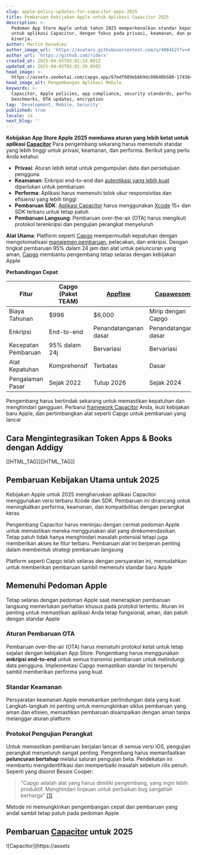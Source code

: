 ```yaml
---
slug: apple-policy-updates-for-capacitor-apps-2025
title: Pembaruan Kebijakan Apple untuk Aplikasi Capacitor 2025
description: >-
  Pedoman App Store Apple untuk tahun 2025 memperkenalkan standar kepatuhan baru
  untuk aplikasi Capacitor, dengan fokus pada privasi, keamanan, dan peningkatan
  kinerja.
author: Martin Donadieu
author_image_url: 'https://avatars.githubusercontent.com/u/4084527?v=4'
author_url: 'https://github.com/riderx'
created_at: 2025-04-03T03:02:24.801Z
updated_at: 2025-04-03T03:02:39.050Z
head_image: >-
  https://assets.seobotai.com/capgo.app/67edf689ebbb9dc80640b580-1743649359050.jpg
head_image_alt: Pengembangan Aplikasi Mobile
keywords: >-
  Capacitor, Apple policies, app compliance, security standards, performance
  benchmarks, OTA updates, encryption
tag: 'Development, Mobile, Security'
published: true
locale: id
next_blog: ''
---
```


**Kebijakan App Store Apple 2025 membawa aturan yang lebih ketat untuk aplikasi [Capacitor](https://capacitorjscom/)** Para pengembang sekarang harus memenuhi standar yang lebih tinggi untuk privasi, keamanan, dan performa. Berikut yang perlu Anda ketahui:

-   **Privasi**: Aturan lebih ketat untuk pengumpulan data dan persetujuan pengguna
-   **Keamanan**: Enkripsi end-to-end dan [autentikasi yang lebih kuat](https://capgo.app/docs/webapp/mfa/) diperlukan untuk pembaruan
-   **Performa**: Aplikasi harus memenuhi tolok ukur responsivitas dan efisiensi yang lebih tinggi
-   **Pembaruan SDK**: [Aplikasi Capacitor](https://capgo.app/blog/capacitor-comprehensive-guide/) harus menggunakan [Xcode](https://developerapplecom/xcode/) 15+ dan SDK terbaru untuk tetap patuh
-   **Pembaruan Langsung**: Pembaruan over-the-air (OTA) harus mengikuti protokol terenkripsi dan pengujian perangkat menyeluruh

**Alat Utama**: Platform seperti [Capgo](https://capgo.app/) mempermudah kepatuhan dengan mengotomatisasi [manajemen pembaruan](https://capgo.app/docs/plugin/cloud-mode/manual-update/), pelacakan, dan enkripsi. Dengan tingkat pembaruan 95% dalam 24 jam dan alat untuk peluncuran yang aman, [Capgo](https://capgo.app/) membantu pengembang tetap selaras dengan kebijakan Apple

**Perbandingan Cepat**:

| Fitur | Capgo (Paket TEAM) | [Appflow](https://ionicio/appflow/) | [Capawesome](https://capawesomeio/) |
| --- | --- | --- | --- |
| Biaya Tahunan | $996 | $6,000 | Mirip dengan Capgo |
| Enkripsi | End-to-end | Penandatanganan dasar | Penandatanganan dasar |
| Kecepatan Pembaruan | 95% dalam 24j | Bervariasi | Bervariasi |
| Alat Kepatuhan | Komprehensif | Terbatas | Dasar |
| Pengalaman Pasar | Sejak 2022 | Tutup 2026 | Sejak 2024 |

Pengembang harus bertindak sekarang untuk memastikan kepatuhan dan menghindari gangguan. Perbarui [framework Capacitor](https://capgo.app/blog/capacitor-comprehensive-guide/) Anda, ikuti kebijakan baru Apple, dan pertimbangkan alat seperti Capgo untuk pembaruan yang lancar

## Cara Mengintegrasikan Token Apps & Books dengan Addigy

[[HTML_TAG]][[HTML_TAG]]

## Pembaruan Kebijakan Utama untuk 2025

Kebijakan Apple untuk 2025 mengharuskan aplikasi Capacitor menggunakan versi terbaru Xcode dan SDK. Pembaruan ini dirancang untuk meningkatkan performa, keamanan, dan kompatibilitas dengan perangkat keras

Pengembang Capacitor harus meninjau dengan cermat pedoman Apple untuk memastikan mereka menggunakan alat yang direkomendasikan. Tetap patuh tidak hanya menghindari masalah potensial tetapi juga memberikan akses ke fitur terbaru. Pembaruan alat ini berperan penting dalam membentuk strategi pembaruan langsung

Platform seperti Capgo telah selaras dengan persyaratan ini, memudahkan untuk memberikan pembaruan sambil memenuhi standar baru Apple

## Memenuhi Pedoman Apple

Tetap selaras dengan pedoman Apple saat menerapkan pembaruan langsung memerlukan perhatian khusus pada protokol tertentu. Aturan ini penting untuk memastikan aplikasi Anda tetap fungsional, aman, dan patuh dengan standar Apple

### Aturan Pembaruan OTA

Pembaruan over-the-air (OTA) harus mematuhi protokol ketat untuk tetap sejalan dengan kebijakan App Store. Pengembang harus menggunakan **enkripsi end-to-end** untuk semua transmisi pembaruan untuk melindungi data pengguna. Implementasi Capgo memastikan standar ini terpenuhi sambil memberikan performa yang kuat

### Standar Keamanan

Persyaratan keamanan Apple menekankan perlindungan data yang kuat. Langkah-langkah ini penting untuk memungkinkan siklus pembaruan yang aman dan efisien, memastikan pembaruan disampaikan dengan aman tanpa melanggar aturan platform

### Protokol Pengujian Perangkat

Untuk memastikan pembaruan berjalan lancar di semua versi iOS, pengujian perangkat menyeluruh sangat penting. Pengembang harus memanfaatkan **peluncuran bertahap** melalui saluran pengujian beta. Pendekatan ini membantu mengidentifikasi dan memperbaiki masalah sebelum rilis penuh. Seperti yang disorot Bessie Cooper:

> "Capgo adalah alat yang harus dimiliki pengembang, yang ingin lebih produktif. Menghindari tinjauan untuk perbaikan bug sangatlah berharga" [\[1\]](https://capgo.app/)

Metode ini memungkinkan pengembangan cepat dan pembaruan yang andal sambil tetap patuh pada pedoman Apple

## Pembaruan [Capacitor](https://capacitorjscom/) untuk 2025

![Capacitor](https://assets